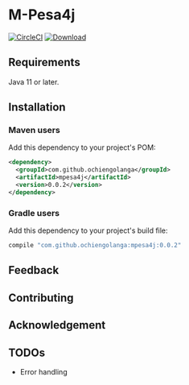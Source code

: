 # M-Pesa4j #

[![CircleCI](https://circleci.com/gh/ochiengolanga/mpesa4j/tree/master.svg?style=svg)](https://circleci.com/gh/ochiengolanga/mpesa4j/tree/master)
[ ![Download](https://api.bintray.com/packages/ochiengolanga/mpesa4j/mpesa4j-core/images/download.svg) ](https://bintray.com/ochiengolanga/mpesa4j/mpesa4j-core/_latestVersion)

## Requirements ##

Java 11 or later.

## Installation

### Maven users

Add this dependency to your project's POM:

```xml
<dependency>
  <groupId>com.github.ochiengolanga</groupId>
  <artifactId>mpesa4j</artifactId>
  <version>0.0.2</version>
</dependency>
```

### Gradle users

Add this dependency to your project's build file:

```groovy
compile "com.github.ochiengolanga:mpesa4j:0.0.2"
```

## Feedback ##

## Contributing ##

## Acknowledgement ##

## TODOs

* Error handling